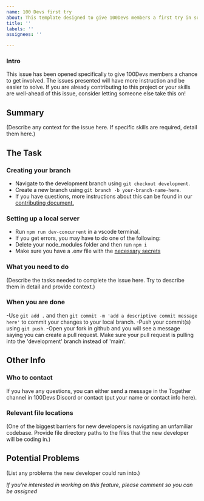 ```yaml
---
name: 100 Devs first try
about: This template designed to give 100Devs members a first try in solving the issue
title: ''
labels: ''
assignees: ''

---
```


### Intro
This issue has been opened specifically to give 100Devs members a chance to get involved. The issues presented will have more instruction and be easier to solve. If you are already contributing to this project or your skills are well-ahead of this issue, consider letting someone else take this on!

## Summary
(Describe any context for the issue here. If specific skills are required, detail them here.)

## The Task

### Creating your branch
- Navigate to the development branch using `git checkout development`.
- Create a new branch using `git branch -b your-branch-name-here`.
- If you have questions, more instructions about this can be found in our [contributing document.](https://github.com/CalebCohen/Together/blob/development/.github/CONTRIBUTING.md)

### Setting up a local server
- Run `npm run dev-concurrent` in a vscode terminal.
- If you get errors, you may have to do one of the following:
- Delete your node_modules folder and then run `npm i`
- Make sure you have a .env file with the [necessary secrets](https://github.com/Caleb-Cohen/Together/wiki/02---Onboarding)

### What you need to do
(Describe the tasks needed to complete the issue here. Try to describe them in detail and provide context.)

### When you are done
-Use `git add .` and then `git commit -m 'add a descriptive commit message here'` to commit your changes to your local branch.
-Push your commit(s) using `git push`.
-Open your fork in github and you will see a message saying you can create a pull request. Make sure your pull request is pulling into the 'development' branch instead of 'main'.

## Other Info

### Who to contact
If you have any questions, you can either send a message in the Together channel in 100Devs Discord or contact (put your name or contact info here).

### Relevant file locations
(One of the biggest barriers for new developers is navigating an unfamiliar codebase. Provide file directory paths to the files that the new developer will be coding in.)

## Potential Problems
(List any problems the new developer could run into.)

*If you're interested in working on this feature, please comment so you can be assigned*
